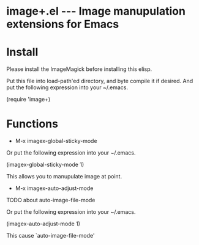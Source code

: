 image+.el --- Image manupulation extensions for Emacs
================================================

Install
=======

Please install the ImageMagick before installing this elisp.

Put this file into load-path'ed directory, and byte compile it if
desired. And put the following expression into your ~/.emacs.

(require 'image+)

Functions
=========

* M-x imagex-global-sticky-mode

Or put the following expression into your ~/.emacs.

(imagex-global-sticky-mode 1)

This allows you to manupulate image at point.

* M-x imagex-auto-adjust-mode

TODO about auto-image-file-mode

Or put the following expression into your ~/.emacs.

(imagex-auto-adjust-mode 1)

This cause `auto-image-file-mode'
